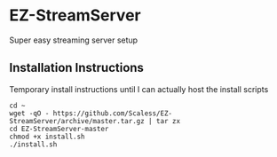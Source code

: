 # EZ-StreamServer
Super easy streaming server setup

## Installation Instructions
Temporary install instructions until I can actually host the install scripts

    cd ~
    wget -qO - https://github.com/Scaless/EZ-StreamServer/archive/master.tar.gz | tar zx
    cd EZ-StreamServer-master
    chmod +x install.sh
    ./install.sh
